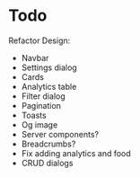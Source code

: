 # Todo

Refactor Design:

- Navbar
- Settings dialog
- Cards
- Analytics table
- Filter dialog
- Pagination
- Toasts
- Og image
- Server components?
- Breadcrumbs?
- Fix adding analytics and food
- CRUD dialogs
